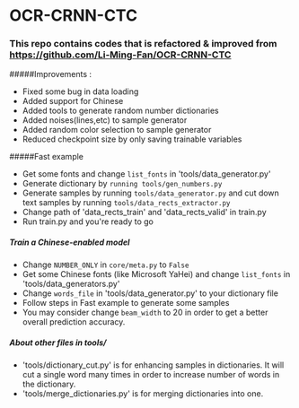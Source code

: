 # OCR-CRNN-CTC

### This repo contains codes that is refactored & improved from https://github.com/Li-Ming-Fan/OCR-CRNN-CTC

#####Improvements : 
+ Fixed some bug in data loading
+ Added support for Chinese
+ Added tools to generate random number dictionaries
+ Added noises(lines,etc) to sample generator
+ Added random color selection to sample generator
+ Reduced checkpoint size by only saving trainable variables

#####Fast example
+ Get some fonts and change `list_fonts` in 'tools/data_generator.py'
+ Generate dictionary by `running tools/gen_numbers.py`
+ Generate samples by running `tools/data_generator.py` and cut down text samples by running `tools/data_rects_extractor.py`
+ Change path of 'data_rects_train' and 'data_rects_valid' in train.py
+ Run train.py and you're ready to go


##### Train a Chinese-enabled model
+ Change `NUMBER_ONLY` in `core/meta.py` to `False`
+ Get some Chinese fonts (like Microsoft YaHei) and change `list_fonts` in 'tools/data_generators.py'
+ Change `words_file` in 'tools/data_generator.py' to your dictionary file
+ Follow steps in Fast example to generate some samples
+ You may consider change `beam_width` to 20 in order to get a better overall prediction accuracy.

##### About other files in tools/
+ 'tools/dictionary_cut.py' is for enhancing samples in dictionaries. It will cut a single word many times in order to increase number of words in the dictionary.
+ 'tools/merge_dictionaries.py' is for merging dictionaries into one.